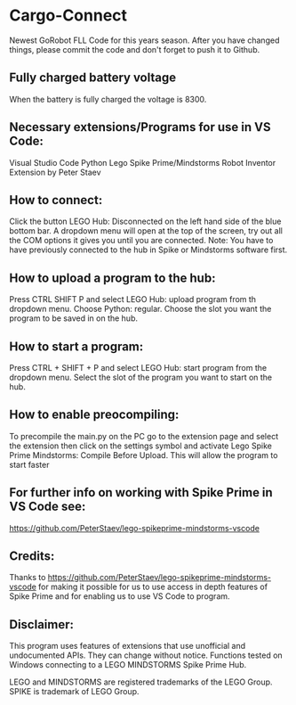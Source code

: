 # Cargo-Connect
Newest GoRobot FLL Code for this years season. 
After you have changed things, please commit the code and don't forget to push it to Github.

## Fully charged battery voltage
When the battery is fully charged the voltage is 8300.

## Necessary extensions/Programs for use in VS Code:
Visual Studio Code
Python
Lego Spike Prime/Mindstorms Robot Inventor Extension by Peter Staev

## How to connect:
Click the button LEGO Hub: Disconnected on the left hand side of the blue bottom bar. 
A dropdown menu will open at the top of the screen, try out all the COM options it gives you until you are connected.
Note: You have to have previously connected to the hub in Spike or Mindstorms software first.

## How to upload a program to the hub:
Press CTRL SHIFT P and select LEGO Hub: upload program from th dropdown menu.
Choose Python: regular.
Choose the slot you want the program to be saved in on the hub.

## How to start a program:
Press CTRL + SHIFT + P and select LEGO Hub: start program from the dropdown menu.
Select the slot of the program you want to start on the hub.

## How to enable preocompiling:
To precompile the main.py on the PC go to the extension page and select the extension
then click on the settings symbol and activate Lego Spike Prime Mindstorms: Compile Before Upload.
This will allow the program to start faster

## For further info on working with Spike Prime in VS Code see:
https://github.com/PeterStaev/lego-spikeprime-mindstorms-vscode

## Credits:
Thanks to https://github.com/PeterStaev/lego-spikeprime-mindstorms-vscode for making it possible for us to use access in depth features of Spike Prime and for enabling us to use VS Code to program.

## Disclaimer:
This program uses features of extensions that use unofficial and undocumented APIs. They can change without notice. Functions tested on Windows connecting to a LEGO MINDSTORMS Spike Prime Hub.

LEGO and MINDSTORMS are registered trademarks of the LEGO Group. SPIKE is trademark of LEGO Group.
